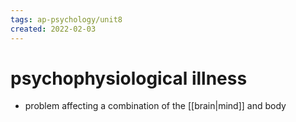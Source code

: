 ```yaml
---
tags: ap-psychology/unit8 
created: 2022-02-03
---
```


# psychophysiological illness

- problem affecting a combination of the [[brain|mind]] and body 
